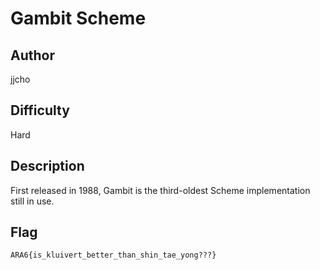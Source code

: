 # Gambit Scheme

## Author

jjcho

## Difficulty

Hard

## Description

First released in 1988, Gambit is the third-oldest Scheme implementation still in use.

## Flag

```
ARA6{is_kluivert_better_than_shin_tae_yong???}
```